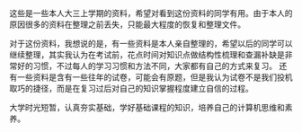 这些是一些本人大三上学期的资料，希望对看到这份资料的同学有用。由于本人的原因很多的资料在整理之前丢失，只能最大程度的恢复和整理文件。

对于这份资料，我想说的是，有一些资料是本人亲自整理的，希望以后的同学可以继续整理，其实我认为在考试前，花点时间对知识点做结构性梳理和查漏补缺是非常好的习惯，不过每人的学习习惯和方法不同，大家都有自己的方式来复习。
还有一些资料是含有一些往年的试卷，可能会有原题，但是我认为试卷不是我们投机取巧的捷径，而是在复习过后对自己的知识掌握程度建立自信的过程。

大学时光短暂，认真夯实基础，学好基础课程的知识，培养自己的计算机思维和素养。
